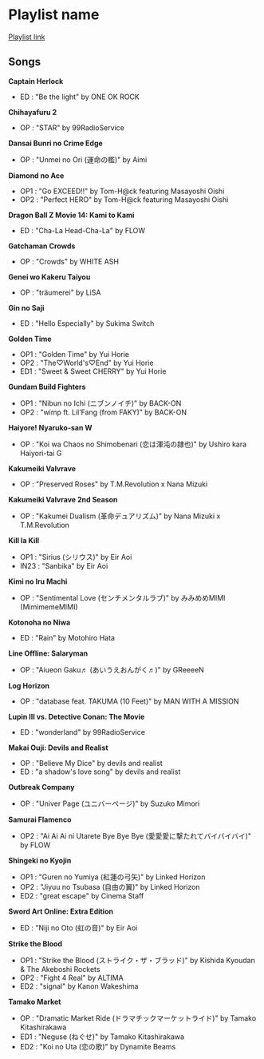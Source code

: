 # Playlist name

[Playlist link](https://open.spotify.com/user/fz230568w0ccmom2dg3zvxq1h/playlist/3kA3G7inbL2qeNqw6hkfsA?si=kFIgawD6SvarVaPsiMRsuQ)

## Songs

**Captain Herlock**
* ED : "Be the light" by ONE OK ROCK

**Chihayafuru 2**
* OP : "STAR" by 99RadioService

**Dansai Bunri no Crime Edge**
* OP : "Unmei no Ori (運命の檻)" by Aimi

**Diamond no Ace**
* OP1 : "Go EXCEED!!" by Tom-H@ck featuring Masayoshi Oishi
* OP2 : "Perfect HERO" by Tom-H@ck featuring Masayoshi Oishi

**Dragon Ball Z Movie 14: Kami to Kami**
* ED : "Cha-La Head-Cha-La" by FLOW

**Gatchaman Crowds**
* OP : "Crowds" by WHITE ASH

**Genei wo Kakeru Taiyou**
* OP : "träumerei" by LiSA

**Gin no Saji**
* ED : "Hello Especially" by Sukima Switch

**Golden Time**
* OP1 : "Golden Time" by Yui Horie
* OP2 : "The♡World's♡End" by Yui Horie
* ED1 : "Sweet & Sweet CHERRY" by Yui Horie

**Gundam Build Fighters**
* OP1 : "Nibun no Ichi (ニブンノイチ)" by BACK-ON
* OP2 : "wimp ft. Lil’Fang (from FAKY)" by BACK-ON

**Haiyore! Nyaruko-san W**
* OP : "Koi wa Chaos no Shimobenari (恋は渾沌の隷也)" by Ushiro kara Haiyori-tai G

**Kakumeiki Valvrave**
* OP : "Preserved Roses" by T.M.Revolution x Nana Mizuki

**Kakumeiki Valvrave 2nd Season**
* OP : "Kakumei Dualism (革命デュアリズム)" by Nana Mizuki x T.M.Revolution

**Kill la Kill**
* OP1 : "Sirius (シリウス)" by Eir Aoi
* IN23 : "Sanbika" by Eir Aoi

**Kimi no Iru Machi**
* OP : "Sentimental Love (センチメンタルラブ)" by みみめめMIMI (MimimemeMIMI)

**Kotonoha no Niwa**
* ED : "Rain" by Motohiro Hata

**Line Offline: Salaryman**
* OP : "Aiueon Gaku♬ (あいうえおんがく♬)" by GReeeeN

**Log Horizon**
* OP : "database feat. TAKUMA (10 Feet)" by MAN WITH A MISSION

**Lupin III vs. Detective Conan: The Movie**
* ED : "wonderland" by 99RadioService

**Makai Ouji: Devils and Realist**
* OP : "Believe My Dice" by devils and realist
* ED : "a shadow's love song" by devils and realist

**Outbreak Company**
* OP : "Univer Page (ユニバーページ)" by Suzuko Mimori

**Samurai Flamenco**
* OP2 : "Ai Ai Ai ni Utarete Bye Bye Bye (愛愛愛に撃たれてバイバイバイ)" by FLOW

**Shingeki no Kyojin**
* OP1 : "Guren no Yumiya (紅蓮の弓矢)" by Linked Horizon
* OP2 : "Jiyuu no Tsubasa (自由の翼)" by Linked Horizon
* ED2 : "great escape" by Cinema Staff

**Sword Art Online: Extra Edition**
* ED : "Niji no Oto (虹の音)" by Eir Aoi

**Strike the Blood**
* OP1 : "Strike the Blood (ストライク・ザ・ブラッド)" by Kishida Kyoudan & The Akeboshi Rockets
* OP2 : "Fight 4 Real" by ALTIMA
* ED2 : "signal" by Kanon Wakeshima

**Tamako Market**
* OP : "Dramatic Market Ride (ドラマチックマーケットライド)" by Tamako Kitashirakawa
* ED1 : "Neguse (ねぐせ)" by Tamako Kitashirakawa
* ED2 : "Koi no Uta (恋の歌)" by Dynamite Beams